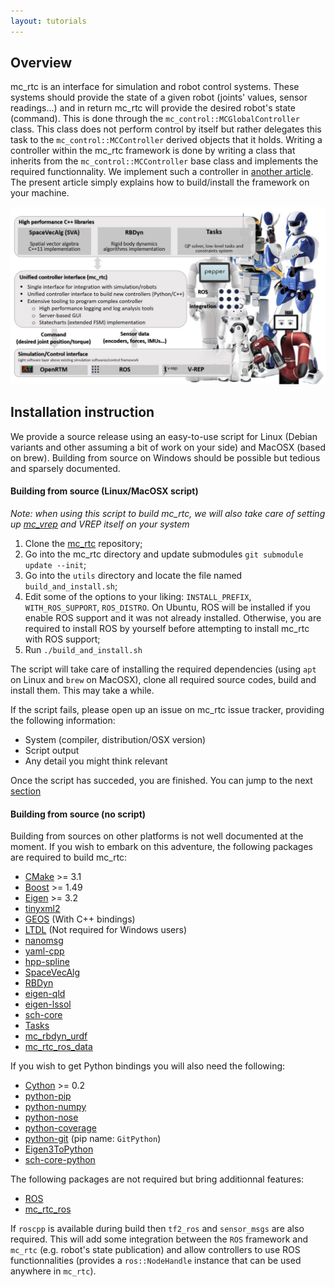 ```yaml
---
layout: tutorials
---
```


## Overview

mc\_rtc is an interface for simulation and robot control systems. These systems should provide the state of a given robot (joints' values, sensor readings...) and in return mc\_rtc will provide the desired robot's state (command). This is done through the `mc_control::MCGlobalController` class. This class does not perform control by itself but rather delegates this task to the `mc_control::MCController` derived objects that it holds. Writing a controller within the mc\_rtc framework is done by writing a class that inherits from the `mc_control::MCController` base class and implements the required functionnality. We implement such a controller in [another article](FirstController). The present article simply explains how to build/install the framework on your machine.

![architecture overview](img/mc_rtc_architecture.jpg)

## Installation instruction

We provide a source release using an easy-to-use script for Linux (Debian variants and other assuming a bit of work on your side) and MacOSX (based on brew). Building from source on Windows should be possible but tedious and sparsely documented.

#### Building from source (Linux/MacOSX script)

*Note: when using this script to build mc_rtc, we will also take care of setting up [mc_vrep](https://gite.lirmm.fr/multi-contact/mc_vrep) and VREP itself on your system*

1. Clone the [mc\_rtc](https://gite.lirmm.fr/multi-contact/mc_rtc) repository;
2. Go into the mc\_rtc directory and update submodules `git submodule update --init`;
3. Go into the `utils` directory and locate the file named `build_and_install.sh`;
4. Edit some of the options to your liking: `INSTALL_PREFIX`, `WITH_ROS_SUPPORT`, `ROS_DISTRO`. On Ubuntu, ROS will be installed if you enable ROS support and it was not already installed. Otherwise, you are required to install ROS by yourself before attempting to install mc\_rtc with ROS support;
5. Run `./build_and_install.sh`

The script will take care of installing the required dependencies (using `apt` on Linux and `brew` on MacOSX), clone all required source codes, build and install them. This may take a while.

If the script fails, please open up an issue on mc\_rtc issue tracker, providing the following information:
- System (compiler, distribution/OSX version)
- Script output
- Any detail you might think relevant

Once the script has succeded, you are finished. You can jump to the next [section](#test-your-installation)

#### Building from source (no script)

Building from sources on other platforms is not well documented at the moment. If you wish to embark on this adventure, the following packages are required to build mc\_rtc:
- [CMake](https://cmake.org/) >= 3.1
- [Boost](https://www.boost.org/) >= 1.49
- [Eigen](http://eigen.tuxfamily.org/index.php?title=Main_Page) >= 3.2
- [tinyxml2](https://github.com/leethomason/tinyxml2)
- [GEOS](https://trac.osgeo.org/geos) (With C++ bindings)
- [LTDL](https://www.gnu.org/software/libtool/manual/html_node/Libltdl-interface.html) (Not required for Windows users)
- [nanomsg](https://github.com/nanomsg/nanomsg)
- [yaml-cpp](https://github.com/jbeder/yaml-cpp)
- [hpp-spline](https://github.com/humanoid-path-planner/hpp-spline)
- [SpaceVecAlg](https://github.com/jrl-umi3218/SpaceVecAlg)
- [RBDyn](https://github.com/jrl-umi3218/RBDyn)
- [eigen-qld](https://github.com/jrl-umi3218/eigen-qld)
- [eigen-lssol](https://gite.lirmm.fr/multi-contact/eigen-lssol)
- [sch-core](https://github.com/jrl-umi3218/sch-core)
- [Tasks](https://github.com/jrl-umi3218/Tasks)
- [mc\_rbdyn\_urdf](https://github.com/jrl-umi3218/mc_rbdyn\_urdf)
- [mc\_rtc\_ros\_data](https://gite.lirmm.fr/multi-contact/mc_rtc_ros_data)

If you wish to get Python bindings you will also need the following:
 * [Cython](http://cython.org/) >= 0.2
 * [python-pip]()
 * [python-numpy]()
 * [python-nose]()
 * [python-coverage]()
 * [python-git]() (pip name: `GitPython`)
 * [Eigen3ToPython](https://github.com/jrl-umi3218/Eigen3ToPython)
 * [sch-core-python](https://github.com/jrl-umi3218/sch-core-python)

The following packages are not required but bring additionnal features:
- [ROS](http://www.ros.org/)
- [mc\_rtc\_ros](https://gite.lirmm.fr/multi-contact/mc_rtc_ros)

If `roscpp` is available during build then `tf2_ros` and `sensor_msgs` are also required. This will add some integration between the `ROS` framework and `mc_rtc` (e.g. robot's state publication) and allow controllers to use ROS functionnalities (provides a `ros::NodeHandle` instance that can be used anywhere in `mc_rtc`).
